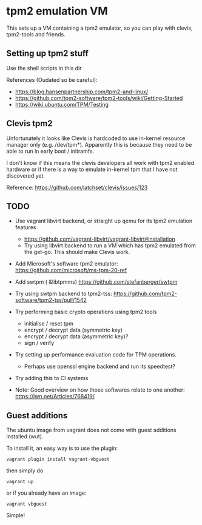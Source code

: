 # tpm2 emulation VM

This sets up a VM containing a tpm2 emulator,
so you can play with clevis, tpm2-tools and friends.

## Setting up tpm2 stuff

Use the shell scripts in this dir

References (Oudated so be careful):
- https://blog.hansenpartnership.com/tpm2-and-linux/
- https://github.com/tpm2-software/tpm2-tools/wiki/Getting-Started
- https://wiki.ubuntu.com/TPM/Testing

## Clevis tpm2
Unfortunately it looks like Clevis is hardcoded to use in-kernel resource manager only (e.g. /dev/tpm*). Apparently this is because they need to be able to run in early boot / initramfs.

I don't know if this means the clevis developers all work with tpm2 enabled hardware or if there is a way to emulate in-kernel tpm that I have not discovered yet.

Reference: https://github.com/latchset/clevis/issues/123


## TODO
- Use vagrant libvirt backend, or straight up qemu for its tpm2 emulation features
    - https://github.com/vagrant-libvirt/vagrant-libvirt#installation
    - Try using libvirt backend to run a VM which has tpm2 emulated from the get-go. This should make Clevis work.

- Add Microsoft's software tpm2 emulator: https://github.com/microsoft/ms-tpm-20-ref
- Add swtpm ( &libtpmms) https://github.com/stefanberger/swtpm
- Try using swtpm backend to tpm2-tss: https://github.com/tpm2-software/tpm2-tss/pull/1542

- Try performing basic crypto operations using tpm2 tools
    - initialise / reset tpm
    - encrypt / decrypt data (symmetric key)
    - encrypt / decrypt data (asymmetric key)?
    - sign / verify

- Try setting up performance evaluation code for TPM operations.
    - Perhaps use openssl engine backend and run its speedtest?

- Try adding this to CI systems

- Note: Good overview on how those softwares relate to one another: https://lwn.net/Articles/768419/

## Guest additions
The ubuntu image from vagrant does not come with guest additions installed (wut).

To install it, an easy way is to use the plugin:

`vagrant plugin install vagrant-vbguest`

then simply do

`vagrant up`

or if you already have an image:

`vagrant vbguest`

Simple!
